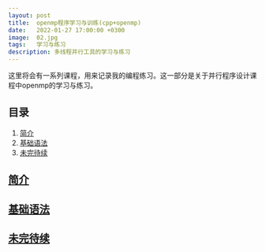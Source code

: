 ```yaml
---
layout: post
title:  openmp程序学习与训练(cpp+openmp)
date:   2022-01-27 17:00:00 +0300
image:  02.jpg
tags:   学习与练习
description: 多线程并行工具的学习与练习                                                                                                                                                              
---
```


这里将会有一系列课程，用来记录我的编程练习。这一部分是关于并行程序设计课程中openmp的学习与练习。
## 目录
1. [简介](#简介)
2. [基础语法](#基础语法)
3. [未完待续](#未完待续)

## [简介](#目录)

## [基础语法](#目录)

## [未完待续](#目录)